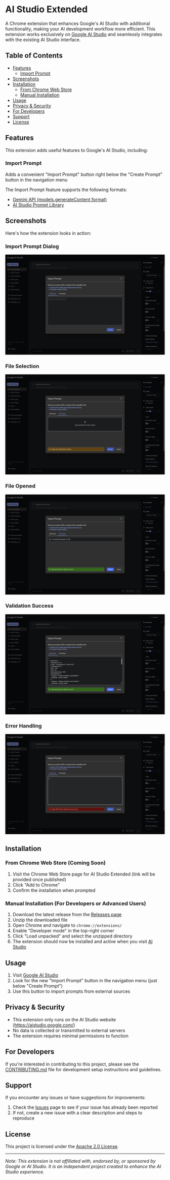 # AI Studio Extended

A Chrome extension that enhances Google's AI Studio with additional functionality, making your AI development workflow more efficient. This extension works exclusively on [Google AI Studio](https://aistudio.google.com/) and seamlessly integrates with the existing AI Studio interface.

## Table of Contents

-   [Features](#features)
    -   [Import Prompt](#import-prompt)
-   [Screenshots](#screenshots)
-   [Installation](#installation)
    -   [From Chrome Web Store](#from-chrome-web-store-coming-soon)
    -   [Manual Installation](#manual-installation-for-developers-or-advanced-users)
-   [Usage](#usage)
-   [Privacy & Security](#privacy--security)
-   [For Developers](#for-developers)
-   [Support](#support)
-   [License](#license)

## Features

This extension adds useful features to Google's AI Studio, including:

### Import Prompt

Adds a convenient "Import Prompt" button right below the "Create Prompt" button in the navigation menu

The Import Prompt feature supports the following formats:

-   [Gemini API (models.generateContent format)](https://ai.google.dev/api/generate-content#method:-models.generatecontent)
-   [AI Studio Prompt Library](https://aistudio.google.com/library)

## Screenshots

Here's how the extension looks in action:

### Import Prompt Dialog

![Import Prompt - Blank](docs/screenshots/PopupBlank.png)

### File Selection

![Import Prompt - File Selection](docs/screenshots/PopupFile.png)

### File Opened

![Import Prompt - File Opened](docs/screenshots/PopupFileOpened.png)

### Validation Success

![Import Prompt - Valid](docs/screenshots/PopupValid.png)

### Error Handling

![Import Prompt - Error](docs/screenshots/PopupError.png)

## Installation

### From Chrome Web Store (Coming Soon)

1. Visit the Chrome Web Store page for AI Studio Extended (link will be provided once published)
2. Click "Add to Chrome"
3. Confirm the installation when prompted

### Manual Installation (For Developers or Advanced Users)

1. Download the latest release from the [Releases page](https://github.com/Dillonu/ai-studio-extended/releases)
2. Unzip the downloaded file
3. Open Chrome and navigate to `chrome://extensions/`
4. Enable "Developer mode" in the top-right corner
5. Click "Load unpacked" and select the unzipped directory
6. The extension should now be installed and active when you visit [AI Studio](https://aistudio.google.com/)

## Usage

1. Visit [Google AI Studio](https://aistudio.google.com/)
2. Look for the new "Import Prompt" button in the navigation menu (just below "Create Prompt")
3. Use this button to import prompts from external sources

## Privacy & Security

-   This extension only runs on the AI Studio website (https://aistudio.google.com/)
-   No data is collected or transmitted to external servers
-   The extension requires minimal permissions to function

## For Developers

If you're interested in contributing to this project, please see the [CONTRIBUTING.md](CONTRIBUTING.md) file for development setup instructions and guidelines.

## Support

If you encounter any issues or have suggestions for improvements:

1. Check the [Issues](https://github.com/Dillonu/ai-studio-extended/issues) page to see if your issue has already been reported
2. If not, create a new issue with a clear description and steps to reproduce

## License

This project is licensed under the [Apache 2.0 License](LICENSE).

---

_Note: This extension is not affiliated with, endorsed by, or sponsored by Google or AI Studio. It is an independent project created to enhance the AI Studio experience._
